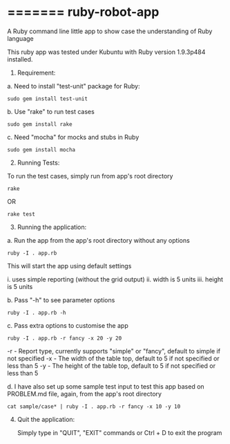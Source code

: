 =======
ruby-robot-app
==============

A Ruby command line little app to show case the understanding of Ruby language

This ruby app was tested under Kubuntu with Ruby version 1.9.3p484 installed.

1. Requirement:

a. Need to install "test-unit" package for Ruby:

    sudo gem install test-unit

b. Use "rake" to run test cases

    sudo gem install rake

c. Need "mocha" for mocks and stubs in Ruby

    sudo gem install mocha

2. Running Tests:

To run the test cases, simply run from app's root directory

    rake

OR

    rake test

3. Running the application:

a. Run the app from the app's root directory without any options

    ruby -I . app.rb

   This will start the app using default settings

   i.   uses simple reporting (without the grid output)
   ii.  width is 5 units
   iii. height is 5 units

b. Pass "-h" to see parameter options

    ruby -I . app.rb -h

c. Pass extra options to customise the app

    ruby -I . app.rb -r fancy -x 20 -y 20

   -r - Report type, currently supports "simple" or "fancy", default to simple if not specified
   -x - The width of the table top, default to 5 if not specified or less than 5
   -y - The height of the table top, default to 5 if not specified or less than 5

d. I have also set up some sample test input to test this app based on PROBLEM.md file, 
   again, from the app's root directory

    cat sample/case* | ruby -I . app.rb -r fancy -x 10 -y 10

4. Quit the application:

    Simply type in "QUIT", "EXIT" commands or Ctrl + D to exit the program

